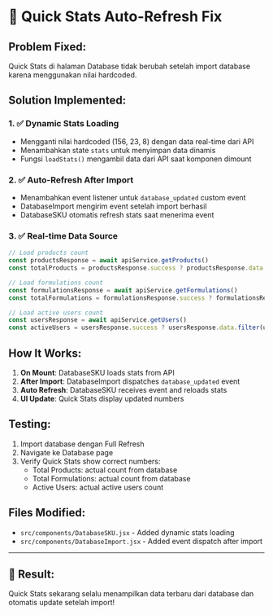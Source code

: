 # 🔄 Quick Stats Auto-Refresh Fix

## Problem Fixed:
Quick Stats di halaman Database tidak berubah setelah import database karena menggunakan nilai hardcoded.

## Solution Implemented:

### 1. ✅ Dynamic Stats Loading
- Mengganti nilai hardcoded (156, 23, 8) dengan data real-time dari API
- Menambahkan state `stats` untuk menyimpan data dinamis
- Fungsi `loadStats()` mengambil data dari API saat komponen dimount

### 2. ✅ Auto-Refresh After Import
- Menambahkan event listener untuk `database_updated` custom event
- DatabaseImport mengirim event setelah import berhasil
- DatabaseSKU otomatis refresh stats saat menerima event

### 3. ✅ Real-time Data Source
```javascript
// Load products count
const productsResponse = await apiService.getProducts()
const totalProducts = productsResponse.success ? productsResponse.data.length : 0

// Load formulations count  
const formulationsResponse = await apiService.getFormulations()
const totalFormulations = formulationsResponse.success ? formulationsResponse.data.length : 0

// Load active users count
const usersResponse = await apiService.getUsers()
const activeUsers = usersResponse.success ? usersResponse.data.filter(user => user.status === 'active').length : 0
```

## How It Works:

1. **On Mount**: DatabaseSKU loads stats from API
2. **After Import**: DatabaseImport dispatches `database_updated` event
3. **Auto Refresh**: DatabaseSKU receives event and reloads stats
4. **UI Update**: Quick Stats display updated numbers

## Testing:

1. Import database dengan Full Refresh
2. Navigate ke Database page
3. Verify Quick Stats show correct numbers:
   - Total Products: actual count from database
   - Total Formulations: actual count from database  
   - Active Users: actual active users count

## Files Modified:
- `src/components/DatabaseSKU.jsx` - Added dynamic stats loading
- `src/components/DatabaseImport.jsx` - Added event dispatch after import

---

## 🎯 Result:
Quick Stats sekarang selalu menampilkan data terbaru dari database dan otomatis update setelah import!



